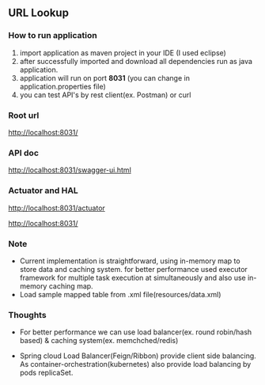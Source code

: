 ## URL Lookup

### How to run application
1. import application as maven project in your IDE (I used eclipse)
2. after successfully imported and download all dependencies run as java application.
3. application will run on port <b>8031</b> (you can change in application.properties file)
4. you can test API's by rest client(ex. Postman) or curl

### Root url
[http://localhost:8031/](http://localhost:8031/)

### API doc

[http://localhost:8031/swagger-ui.html](http://localhost:8031/swagger-ui.html)

### Actuator and HAL
[http://localhost:8031/actuator](http://localhost:8031/actuator)

[http://localhost:8031/](http://localhost:8031/)

### Note
- Current implementation is straightforward, using in-memory map to store data and caching system.
for better performance used executor framework for multiple task execution at simultaneously and 
also use in-memory caching map.
- Load sample mapped table from .xml file(resources/data.xml)

### Thoughts
- For better performance we can use load balancer(ex. round robin/hash based) & caching system(ex. memchched/redis)

- Spring cloud Load Balancer(Feign/Ribbon) provide client side balancing.
As container-orchestration(kubernetes) also provide load balancing by pods replicaSet.

